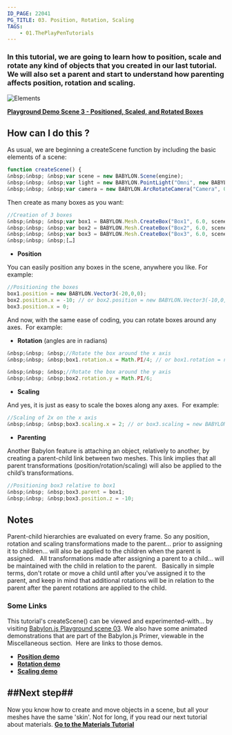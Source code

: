 ```yaml
---
ID_PAGE: 22041
PG_TITLE: 03. Position, Rotation, Scaling
TAGS:
    - 01.ThePlayPenTutorials
---
```

### In this tutorial, we are going to learn how to position, scale and rotate any kind of objects that you created in our last tutorial. We will also set a parent and start to understand how parenting affects position, rotation and scaling.
![Elements](http://www.babylonjs.com/tutorials/03%20-%20Rotation%20and%20scaling/03.png)

[**Playground Demo Scene 3 - Positioned, Scaled, and Rotated Boxes**](http://babylonjs-playground.azurewebsites.net/?3)

## How can I do this ?
As usual, we are beginning a createScene function by including the basic elements of a scene:
```javascript
function createScene() {
&nbsp;&nbsp; &nbsp;var scene = new BABYLON.Scene(engine);
&nbsp;&nbsp; &nbsp;var light = new BABYLON.PointLight("Omni", new BABYLON.Vector3(0, 100, 100), scene);
&nbsp;&nbsp; &nbsp;var camera = new BABYLON.ArcRotateCamera("Camera", 0, 0.8, 100, new BABYLON.Vector3.Zero(), scene);
```

Then create as many boxes as you want:
```javascript
//Creation of 3 boxes
&nbsp;&nbsp; &nbsp;var box1 = BABYLON.Mesh.CreateBox("Box1", 6.0, scene);
&nbsp;&nbsp; &nbsp;var box2 = BABYLON.Mesh.CreateBox("Box2", 6.0, scene);
&nbsp;&nbsp; &nbsp;var box3 = BABYLON.Mesh.CreateBox("Box3", 6.0, scene);
&nbsp;&nbsp; &nbsp;[…]
```
* **Position**

You can easily position any boxes in the scene, anywhere you like. For example:

```javascript
//Positioning the boxes
box1.position = new BABYLON.Vector3(-20,0,0);
box2.position.x = -10; // or box2.position = new BABYLON.Vector3(-10,0,0);
box3.position.x = 0;
```

And now, with the same ease of coding, you can rotate boxes around any axes.&nbsp; For example:

* **Rotation** (angles are in radians)
```javascript
&nbsp;&nbsp; &nbsp;//Rotate the box around the x axis
&nbsp;&nbsp; &nbsp;box1.rotation.x = Math.PI/4; // or box1.rotation = new BABYLON.Vector3(Math.PI/4,0,0);

&nbsp;&nbsp; &nbsp;//Rotate the box around the y axis
&nbsp;&nbsp; &nbsp;box2.rotation.y = Math.PI/6;
```

* **Scaling**

And yes, it is just as easy to scale the boxes along any axes.&nbsp; For example:
```javascript
//Scaling of 2x on the x axis
&nbsp;&nbsp; &nbsp;box3.scaling.x = 2; // or box3.scaling = new BABYLON.Vector3(2,1,1);
```

* **Parenting**

Another Babylon feature is attaching an object, relatively to another, by creating a parent-child link between two meshes. This link implies that all parent transformations (position/rotation/scaling) will also be applied to the child’s transformations.
```javascript
//Positioning box3 relative to box1
&nbsp;&nbsp; &nbsp;box3.parent = box1;
&nbsp;&nbsp; &nbsp;box3.position.z = -10;
```

## Notes
Parent-child hierarchies are evaluated on every frame. So any position, rotation and scaling transformations made to the parent... prior to assigning it to children... will also be applied to the children when the parent is assigned.
&nbsp;
All transformations made after assigning a parent to a child... will be maintained with the child in relation to the parent.
&nbsp;
Basically in simple terms, don't rotate or move a child until after you've assigned it to the parent, and keep in mind that additional rotations will be in relation to the parent after the parent rotations are applied to the child.

### Some Links
This tutorial's createScene() can be viewed and experimented-with... by visiting [Babylon.js Playground scene 03](http://www.babylonjs.com/playground/?3). We also have some animated demonstrations that are part of the Babylon.js Primer, viewable in the Miscellaneous section.&nbsp; Here are links to those demos.

* [**Position demo**](http://www.babylonjs.com/playground/#35CPC)
* [**Rotation demo**](http://www.babylonjs.com/playground/#YIT1S)
* [**Scaling demo**](http://www.babylonjs.com/playground/#1VMQNH)


##Next step##
----
Now you know how to create and move objects in a scene, but all your meshes have the same 'skin'. Not for long, if you read our next tutorial about materials. [**Go to the Materials Tutorial**](http://babylondoc.azurewebsites.net/page.php?p=22051)